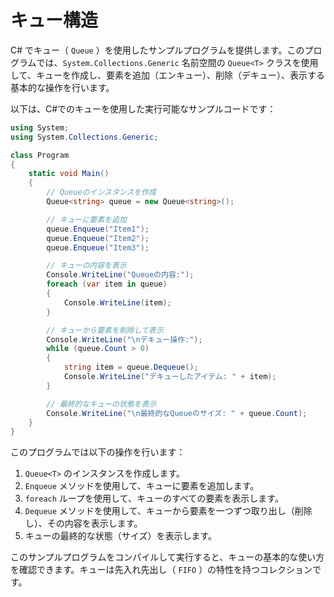 # キュー構造

C# でキュー（ `Queue` ）を使用したサンプルプログラムを提供します。このプログラムでは、`System.Collections.Generic` 名前空間の `Queue<T>` クラスを使用して、キューを作成し、要素を追加（エンキュー）、削除（デキュー）、表示する基本的な操作を行います。

以下は、C#でのキューを使用した実行可能なサンプルコードです：

```csharp
using System;
using System.Collections.Generic;

class Program
{
	static void Main()
	{
		// Queueのインスタンスを作成
		Queue<string> queue = new Queue<string>();

		// キューに要素を追加
		queue.Enqueue("Item1");
		queue.Enqueue("Item2");
		queue.Enqueue("Item3");

		// キューの内容を表示
		Console.WriteLine("Queueの内容:");
		foreach (var item in queue)
		{
			Console.WriteLine(item);
		}

		// キューから要素を削除して表示
		Console.WriteLine("\nデキュー操作:");
		while (queue.Count > 0)
		{
			string item = queue.Dequeue();
			Console.WriteLine("デキューしたアイテム: " + item);
		}

		// 最終的なキューの状態を表示
		Console.WriteLine("\n最終的なQueueのサイズ: " + queue.Count);
	}
}
```

このプログラムでは以下の操作を行います：

1. `Queue<T>` のインスタンスを作成します。
2. `Enqueue` メソッドを使用して、キューに要素を追加します。
3. `foreach` ループを使用して、キューのすべての要素を表示します。
4. `Dequeue` メソッドを使用して、キューから要素を一つずつ取り出し（削除し）、その内容を表示します。
5. キューの最終的な状態（サイズ）を表示します。

このサンプルプログラムをコンパイルして実行すると、キューの基本的な使い方を確認できます。キューは先入れ先出し（ `FIFO` ）の特性を持つコレクションです。
